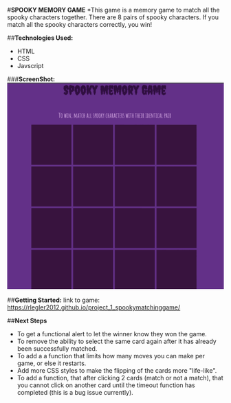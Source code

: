 #**SPOOKY MEMORY GAME**
*This game is a memory game to match all the spooky characters together. There are 8 pairs of spooky characters. If you match all the spooky characters correctly, you win!

##**Technologies Used:**
- HTML
- CSS
- Javscript

###**ScreenShot:**
![Alt text](images/Screenshot%202023-03-11%20at%203.29.03%20AM.png)

##**Getting Started:**
link to game: https://rlegler2012.github.io/project_1_spookymatchinggame/

##**Next Steps**
- To get a functional alert to let the winner know they won the game.
- To remove the ability to select the same card again after it has already been successfully matched.
- To add a a function that limits how many moves you can make per game, or else it restarts.
- Add more CSS styles to make the flipping of the cards more "life-like".
- To add a function, that after clicking 2 cards (match or not a match), that you cannot click on another card until the timeout function has completed (this is a bug issue currently).

